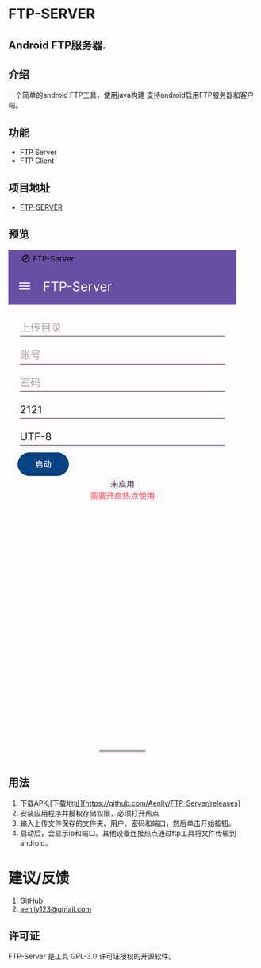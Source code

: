 # FTP-SERVER

## Android FTP服务器.

## 介绍

一个简单的android FTP工具，使用java构建 支持android启用FTP服务器和客户端。

## 功能

- FTP Server
- FTP Client

## 项目地址

- [FTP-SERVER](https://github.com/Aenlly/FTP-Server)

## 预览

![img](doc/images/437108E159186633A951C46350A76C6E.png)

## 用法

1. 下载APK,[下载地址][https://github.com/Aenlly/FTP-Server/releases]
2. 安装应用程序并授权存储权限，必须打开热点
3. 输入上传文件保存的文件夹、用户、密码和端口，然后单击开始按钮。
4. 启动后，会显示ip和端口。其他设备连接热点通过ftp工具将文件传输到android。

# 建议/反馈

1. [GitHub](https://github.com/Aenlly/FTP-Server/issues)
2. [aenlly123@gmail.com](mailto:aenlly123@gmail.com)

## 许可证

FTP-Server 是工具 GPL-3.0 许可证授权的开源软件。
